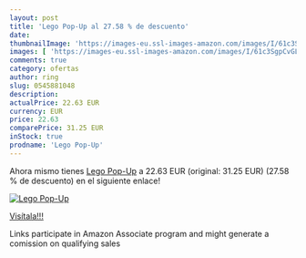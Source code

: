 ```yaml
---
layout: post
title: 'Lego Pop-Up al 27.58 % de descuento'
date: 
thumbnailImage: 'https://images-eu.ssl-images-amazon.com/images/I/61c3SgpCvGL._SL200_.jpg'
images: [ 'https://images-eu.ssl-images-amazon.com/images/I/61c3SgpCvGL._SL200_.jpg' ]
comments: true
category: ofertas
author: ring
slug: 0545881048
description:
actualPrice: 22.63 EUR
currency: EUR
price: 22.63
comparePrice: 31.25 EUR
inStock: true
prodname: 'Lego Pop-Up'
---
```


Ahora mismo tienes [Lego Pop-Up](https://www.amazon.es/dp/0545881048/?tag=tolees-21) a 22.63 EUR (original: 31.25 EUR) (27.58 %  de descuento) en el siguiente enlace!

[![Lego Pop-Up](https://images-eu.ssl-images-amazon.com/images/I/61c3SgpCvGL._SL200_.jpg)](https://www.amazon.es/dp/0545881048/?tag=tolees-21)

[Visítala!!!](https://www.amazon.es/dp/0545881048/?tag=tolees-21)

Links participate in Amazon Associate program and might generate a comission on qualifying sales
